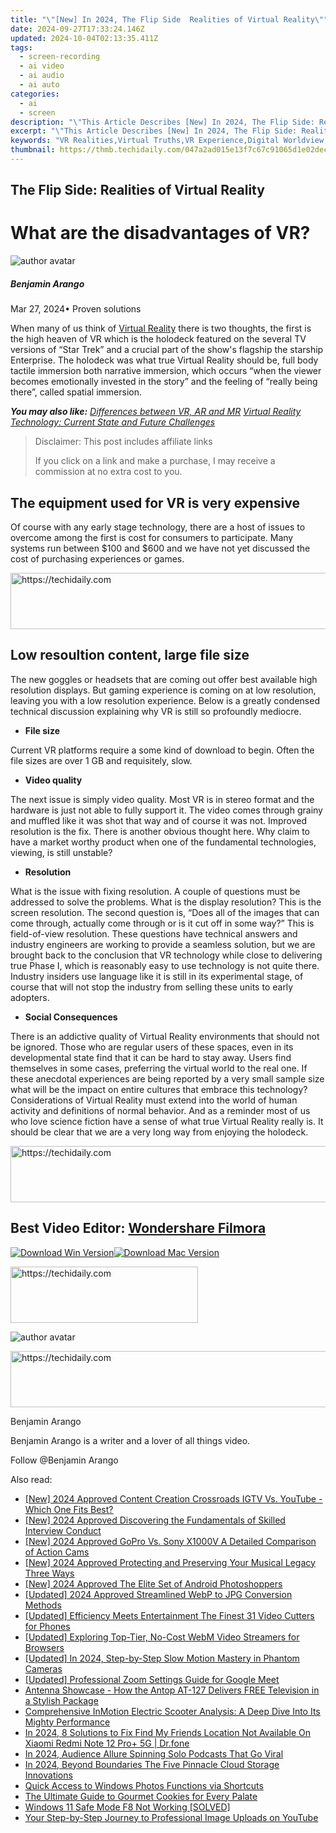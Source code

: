 ```yaml
---
title: "\"[New] In 2024, The Flip Side  Realities of Virtual Reality\""
date: 2024-09-27T17:33:24.146Z
updated: 2024-10-04T02:13:35.411Z
tags: 
  - screen-recording
  - ai video
  - ai audio
  - ai auto
categories: 
  - ai
  - screen
description: "\"This Article Describes [New] In 2024, The Flip Side: Realities of Virtual Reality\""
excerpt: "\"This Article Describes [New] In 2024, The Flip Side: Realities of Virtual Reality\""
keywords: "VR Realities,Virtual Truths,VR Experience,Digital Worldview,Real VR Life,Immersive Reality,Virtual Insight"
thumbnail: https://thmb.techidaily.com/047a2ad015e13f7c67c91065d1e02decc0d409c4804539d81be6e1c6e540ee06.png
---
```


## The Flip Side: Realities of Virtual Reality

# What are the disadvantages of VR?

![author avatar](https://images.wondershare.com/filmora/article-images/benjamin-arango-author.jpg)

##### Benjamin Arango

 Mar 27, 2024• Proven solutions

 When many of us think of [Virtual Reality](https://tools.techidaily.com/wondershare/filmora/download/) there is two thoughts, the first is the high heaven of VR which is the holodeck featured on the several TV versions of “Star Trek” and a crucial part of the show's flagship the starship Enterprise. The holodeck was what true Virtual Reality should be, full body tactile immersion both narrative immersion, which occurs “when the viewer becomes emotionally invested in the story” and the feeling of “really being there”, called spatial immersion.

 **_You may also like:_**
_[Differences between VR, AR and MR](https://tools.techidaily.com/wondershare/filmora/download/)_
_[Virtual Reality Technology: Current State and Future Challenges](https://tools.techidaily.com/wondershare/filmora/download/)_

>  Disclaimer: This post includes affiliate links
>
>  If you click on a link and make a purchase, I may receive a commission at no extra cost to you.
>

## The equipment used for VR is very expensive

 Of course with any early stage technology, there are a host of issues to overcome among the first is cost for consumers to participate. Many systems run between $100 and $600 and we have not yet discussed the cost of purchasing experiences or games.

<!-- affiliate ads begin -->
<a href="https://appsumo.8odi.net/c/5597632/2049363/7443" target="_top" id="2049363">
  <img src="//a.impactradius-go.com/display-ad/7443-2049363" border="0" alt="https://techidaily.com" width="728" height="90"/>
</a>
<img height="0" width="0" src="https://appsumo.8odi.net/i/5597632/2049363/7443" style="position:absolute;visibility:hidden;" border="0" />
<!-- affiliate ads end -->

## Low resoultion content, large file size

 The new goggles or headsets that are coming out offer best available high resolution displays. But gaming experience is coming on at low resolution, leaving you with a low resolution experience. Below is a greatly condensed technical discussion explaining why VR is still so profoundly mediocre.

* **File size**

 Current VR platforms require a some kind of download to begin. Often the file sizes are over 1 GB and requisitely, slow.

* **Video quality**

 The next issue is simply video quality. Most VR is in stereo format and the hardware is just not able to fully support it. The video comes through grainy and muffled like it was shot that way and of course it was not. Improved resolution is the fix. There is another obvious thought here. Why claim to have a market worthy product when one of the fundamental technologies, viewing, is still unstable?

* **Resolution**

 What is the issue with fixing resolution. A couple of questions must be addressed to solve the problems. What is the display resolution? This is the screen resolution. The second question is, “Does all of the images that can come through, actually come through or is it cut off in some way?” This is field-of-view resolution. These questions have technical answers and industry engineers are working to provide a seamless solution, but we are brought back to the conclusion that VR technology while close to delivering true Phase I, which is reasonably easy to use technology is not quite there. Industry insiders use language like it is still in its experimental stage, of course that will not stop the industry from selling these units to early adopters.

* **Social Consequences**

 There is an addictive quality of Virtual Reality environments that should not be ignored. Those who are regular users of these spaces, even in its developmental state find that it can be hard to stay away. Users find themselves in some cases, preferring the virtual world to the real one. If these anecdotal experiences are being reported by a very small sample size what will be the impact on entire cultures that embrace this technology? Considerations of Virtual Reality must extend into the world of human activity and definitions of normal behavior. And as a reminder most of us who love science fiction have a sense of what true Virtual Reality really is. It should be clear that we are a very long way from enjoying the holodeck.

<!-- affiliate ads begin -->
<a href="https://versadesk.pxf.io/c/5597632/1815679/21290" target="_top" id="1815679">
  <img src="//a.impactradius-go.com/display-ad/21290-1815679" border="0" alt="https://techidaily.com" width="728" height="90"/>
</a>
<img height="0" width="0" src="https://versadesk.pxf.io/i/5597632/1815679/21290" style="position:absolute;visibility:hidden;" border="0" />
<!-- affiliate ads end -->

## Best Video Editor: [Wondershare Filmora](https://tools.techidaily.com/wondershare/filmora/download/)

[![Download Win Version](https://images.wondershare.com/filmora/guide/download-btn-win.jpg)](https://tools.techidaily.com/wondershare/filmora/download/)[![Download Mac Version](https://images.wondershare.com/filmora/guide/download-btn-mac.jpg)](https://tools.techidaily.com/wondershare/filmora/download/)

<!-- affiliate ads begin -->
<a href="https://aligracehair.sjv.io/c/5597632/1938693/19272" target="_top" id="1938693">
  <img src="//a.impactradius-go.com/display-ad/19272-1938693" border="0" alt="https://techidaily.com" width="300" height="90"/>
</a>
<img height="0" width="0" src="https://aligracehair.sjv.io/i/5597632/1938693/19272" style="position:absolute;visibility:hidden;" border="0" />
<!-- affiliate ads end -->

![author avatar](https://images.wondershare.com/filmora/article-images/benjamin-arango-author.jpg)

<!-- affiliate ads begin -->
<a href="https://ephamedtechinc.pxf.io/c/5597632/2137228/26400" target="_top" id="2137228">
  <img src="//a.impactradius-go.com/display-ad/26400-2137228" border="0" alt="https://techidaily.com" width="728" height="90"/>
</a>
<img height="0" width="0" src="https://ephamedtechinc.pxf.io/i/5597632/2137228/26400" style="position:absolute;visibility:hidden;" border="0" />
<!-- affiliate ads end -->

Benjamin Arango

Benjamin Arango is a writer and a lover of all things video.

Follow @Benjamin Arango


<ins class="adsbygoogle"
     style="display:block"
     data-ad-format="autorelaxed"
     data-ad-client="ca-pub-7571918770474297"
     data-ad-slot="1223367746"></ins>



<ins class="adsbygoogle"
     style="display:block"
     data-ad-client="ca-pub-7571918770474297"
     data-ad-slot="8358498916"
     data-ad-format="auto"
     data-full-width-responsive="true"></ins>


<span class="atpl-alsoreadstyle">Also read:</span>
<div><ul>
<li><a href="https://youtube-sure.techidaily.com/024-approved-content-creation-crossroads-igtv-vs-youtube-which-one-fits-best/"><u>[New] 2024 Approved Content Creation Crossroads IGTV Vs. YouTube - Which One Fits Best?</u></a></li>
<li><a href="https://fox-boxes.techidaily.com/new-2024-approved-discovering-the-fundamentals-of-skilled-interview-conduct/"><u>[New] 2024 Approved Discovering the Fundamentals of Skilled Interview Conduct</u></a></li>
<li><a href="https://fox-http.techidaily.com/new-2024-approved-gopro-vs-sony-x1000v-a-detailed-comparison-of-action-cams/"><u>[New] 2024 Approved GoPro Vs. Sony X1000V A Detailed Comparison of Action Cams</u></a></li>
<li><a href="https://screen-recording.techidaily.com/new-2024-approved-protecting-and-preserving-your-musical-legacy-three-ways/"><u>[New] 2024 Approved Protecting and Preserving Your Musical Legacy Three Ways</u></a></li>
<li><a href="https://fox-boxes.techidaily.com/new-2024-approved-the-elite-set-of-android-photoshoppers/"><u>[New] 2024 Approved The Elite Set of Android Photoshoppers</u></a></li>
<li><a href="https://fox-boxes.techidaily.com/updated-2024-approved-streamlined-webp-to-jpg-conversion-methods/"><u>[Updated] 2024 Approved Streamlined WebP to JPG Conversion Methods</u></a></li>
<li><a href="https://fox-boxes.techidaily.com/updated-efficiency-meets-entertainment-the-finest-31-video-cutters-for-phones/"><u>[Updated] Efficiency Meets Entertainment The Finest 31 Video Cutters for Phones</u></a></li>
<li><a href="https://fox-boxes.techidaily.com/updated-exploring-top-tier-no-cost-webm-video-streamers-for-browsers/"><u>[Updated] Exploring Top-Tier, No-Cost WebM Video Streamers for Browsers</u></a></li>
<li><a href="https://fox-boxes.techidaily.com/updated-in-2024-step-by-step-slow-motion-mastery-in-phantom-cameras/"><u>[Updated] In 2024, Step-by-Step Slow Motion Mastery in Phantom Cameras</u></a></li>
<li><a href="https://fox-boxes.techidaily.com/updated-professional-zoom-settings-guide-for-google-meet/"><u>[Updated] Professional Zoom Settings Guide for Google Meet</u></a></li>
<li><a href="https://buynow-tips.techidaily.com/antenna-showcase-how-the-antop-at-127-delivers-free-television-in-a-stylish-package/"><u>Antenna Showcase - How the Antop AT-127 Delivers FREE Television in a Stylish Package</u></a></li>
<li><a href="https://vp-tips.techidaily.com/comprehensive-inmotion-electric-scooter-analysis-a-deep-dive-into-its-mighty-performance/"><u>Comprehensive InMotion Electric Scooter Analysis: A Deep Dive Into Its Mighty Performance</u></a></li>
<li><a href="https://change-location.techidaily.com/in-2024-8-solutions-to-fix-find-my-friends-location-not-available-on-xiaomi-redmi-note-12-proplus-5g-drfone-by-drfone-virtual-android/"><u>In 2024, 8 Solutions to Fix Find My Friends Location Not Available On Xiaomi Redmi Note 12 Pro+ 5G | Dr.fone</u></a></li>
<li><a href="https://fox-boxes.techidaily.com/in-2024-audience-allure-spinning-solo-podcasts-that-go-viral/"><u>In 2024, Audience Allure Spinning Solo Podcasts That Go Viral</u></a></li>
<li><a href="https://fox-boxes.techidaily.com/in-2024-beyond-boundaries-the-five-pinnacle-cloud-storage-innovations/"><u>In 2024, Beyond Boundaries The Five Pinnacle Cloud Storage Innovations</u></a></li>
<li><a href="https://windows11.techidaily.com/quick-access-to-windows-photos-functions-via-shortcuts/"><u>Quick Access to Windows Photos Functions via Shortcuts</u></a></li>
<li><a href="https://visual-screen-recording.techidaily.com/the-ultimate-guide-to-gourmet-cookies-for-every-palate/"><u>The Ultimate Guide to Gourmet Cookies for Every Palate</u></a></li>
<li><a href="https://tech-renaissance.techidaily.com/windows-11-safe-mode-f8-not-working-solved/"><u>Windows 11 Safe Mode F8 Not Working [SOLVED]</u></a></li>
<li><a href="https://fox-hovers.techidaily.com/your-step-by-step-journey-to-professional-image-uploads-on-youtube/"><u>Your Step-by-Step Journey to Professional Image Uploads on YouTube</u></a></li>
</ul></div>


